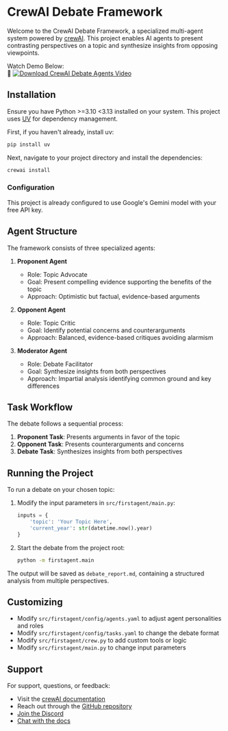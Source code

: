 # CrewAI Debate Framework

Welcome to the CrewAI Debate Framework, a specialized multi-agent system powered by [crewAI](https://crewai.com). This project enables AI agents to present contrasting perspectives on a topic and synthesize insights from opposing viewpoints.

Watch Demo Below:  
🎥 [![Download CrewAI Debate Agents Video](https://img.shields.io/badge/Download-Video-blue)](https://github.com/brettenf-UW/firstagent/raw/main/CrewAI%20Debate%20Agents.mp4)

## Installation

Ensure you have Python >=3.10 <3.13 installed on your system. This project uses [UV](https://docs.astral.sh/uv/) for dependency management.

First, if you haven't already, install uv:

```bash
pip install uv
```

Next, navigate to your project directory and install the dependencies:

```bash
crewai install
```

### Configuration

This project is already configured to use Google's Gemini model with your free API key.

## Agent Structure

The framework consists of three specialized agents:

1. **Proponent Agent**
   - Role: Topic Advocate
   - Goal: Present compelling evidence supporting the benefits of the topic
   - Approach: Optimistic but factual, evidence-based arguments

2. **Opponent Agent**
   - Role: Topic Critic
   - Goal: Identify potential concerns and counterarguments
   - Approach: Balanced, evidence-based critiques avoiding alarmism

3. **Moderator Agent**
   - Role: Debate Facilitator
   - Goal: Synthesize insights from both perspectives
   - Approach: Impartial analysis identifying common ground and key differences

## Task Workflow

The debate follows a sequential process:

1. **Proponent Task**: Presents arguments in favor of the topic
2. **Opponent Task**: Presents counterarguments and concerns
3. **Debate Task**: Synthesizes insights from both perspectives

## Running the Project

To run a debate on your chosen topic:

1. Modify the input parameters in `src/firstagent/main.py`:
   ```python
   inputs = {
       'topic': 'Your Topic Here',
       'current_year': str(datetime.now().year)
   }
   ```

2. Start the debate from the project root:
   ```bash
   python -m firstagent.main
   ```

The output will be saved as `debate_report.md`, containing a structured analysis from multiple perspectives.

## Customizing

- Modify `src/firstagent/config/agents.yaml` to adjust agent personalities and roles
- Modify `src/firstagent/config/tasks.yaml` to change the debate format
- Modify `src/firstagent/crew.py` to add custom tools or logic
- Modify `src/firstagent/main.py` to change input parameters

## Support

For support, questions, or feedback:
- Visit the [crewAI documentation](https://docs.crewai.com)
- Reach out through the [GitHub repository](https://github.com/joaomdmoura/crewai)
- [Join the Discord](https://discord.com/invite/X4JWnZnxPb)
- [Chat with the docs](https://chatg.pt/DWjSBZn)
